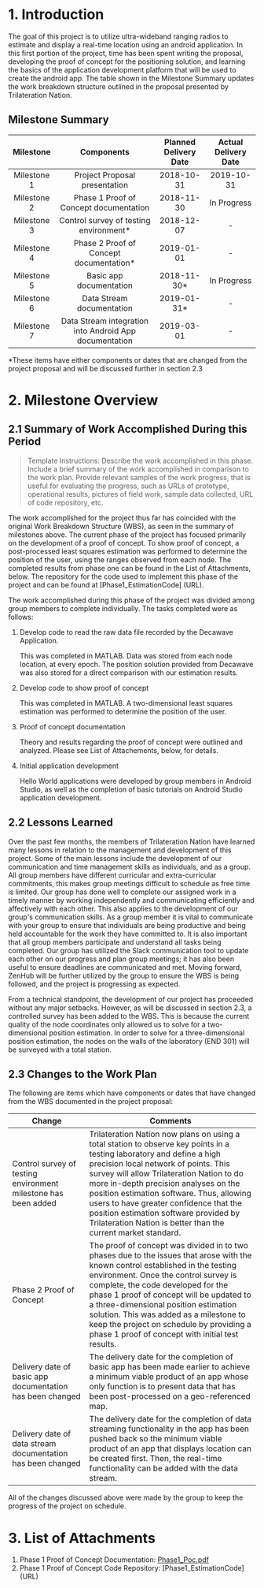 # 1. Introduction
The goal of this project is to utilize ultra-wideband ranging radios to estimate and display a real-time location using an android application. In this first portion of the project, time has been spent writing the proposal, developing the proof of concept for the positioning solution, and learning the basics of the application development platform that will be used to create the android app. The table shown in the Milestone Summary updates the work breakdown structure outlined in the proposal presented by Trilateration Nation.


## Milestone Summary

Milestone | Components | Planned Delivery Date | Actual Delivery Date
:------------------: | :-------------: | :-------------: | :-------------: 
Milestone 1 | Project Proposal presentation | 2018-10-31 | 2019-10-31
Milestone 2 | Phase 1 Proof of Concept documentation | 2018-11-30 | In Progress
Milestone 3 | Control survey of testing environment* | 2018-12-07 | -
Milestone 4 | Phase 2 Proof of Concept documentation* | 2019-01-01 | -
Milestone 5 | Basic app documentation | 2018-11-30* | In Progress  
Milestone 6 | Data Stream documentation | 2019-01-31* | -
Milestone 7 | Data Stream integration into Android App documentation| 2019-03-01 | -

*These items have either components or dates that are changed from the project proposal and will be discussed further in section 2.3

# 2. Milestone Overview
## 2.1 Summary of Work Accomplished During this Period
> Template Instructions: Describe the work accomplished in this phase. Include a brief summary of the work accomplished in comparison to the work plan. Provide relevant samples of the work progress, that is useful for evaluating the progress, such as URLs of prototype, operational results, pictures of field work, sample data collected, URL of code repository, etc.

The work accomplished for the project thus far has coincided with the original Work Breakdown Structure (WBS), as seen in the summary of milestones above. The current phase of the project has focused primarily on the development of a proof of concept. To show proof of concept, a post-processed least squares estimation was performed to determine the position of the user, using the ranges observed from each node.  The completed results from phase one can be found in the List of Attachments, below. The repository for the code used to implement this phase of the project and can be found at [Phase1_EstimationCode] (URL). 

The work accomplished during this phase of the project was divided among group members to complete individually. The tasks completed were as follows:

1. Develop code to read the raw data file recorded by the Decawave Application. 

   This was completed in MATLAB. Data was stored from each node location, at every epoch. The position solution provided from Decawave was also stored for a direct comparison with our estimation results.


2. Develop code to show proof of concept

   This was completed in MATLAB. A two-dimensional least squares estimation was performed to determine the position of the user.


3. Proof of concept documentation

   Theory and results regarding the proof of concept were outlined and analyzed. Please see List of Attachements, below, for details.


4. Initial application development

   Hello World applications were developed by group members in Android Studio, as well as the completion of basic tutorials on Android Studio application development. 



## 2.2 Lessons Learned

Over the past few months, the members of Trilateration Nation have learned many lessons in relation to the management and development of this project. Some of the main lessons include the development of our communication and time management skills as individuals, and as a group. All group members have different curricular and extra-curricular commitments, this makes group meetings difficult to schedule as free time is limited. Our group has done well to complete our assigned work in a timely manner by working independently and communicating efficiently and affectively with each other. This also applies to the development of our group's communication skills. As a group member it is vital to communicate with your group to ensure that individuals are being productive and being held accountable for the work they have committed to. It is also important that all group members participate and understand all tasks being completed. Our group has utilized the Slack communication tool to update each other on our progress and plan group meetings; it has also been useful to ensure deadlines are communicated and met. Moving forward, ZenHub will be further utilized by the group to ensure the WBS is being followed, and the project is progressing as expected. 


From a technical standpoint, the development of our project has proceeded without any major setbacks. However, as will be discussed in section 2.3, a controlled survey has been added to the WBS. This is because the current quality of the node coordinates only allowed us to solve for a two-dimensional position estimation. In order to solve for a three-dimensional position estimation, the nodes on the walls of the laboratory (END 301) will be surveyed with a total station.


## 2.3 Changes to the Work Plan

The following are items which have components or dates that have changed from the WBS documented in the project proposal:

Change | Comments
--------------- | --------------------------
Control survey of testing environment milestone has been added | Trilateration Nation now plans on using a total station to observe key points in a testing laboratory and define a high precision local network of points. This survey will allow Trilateration Nation to do more in-depth precision analyses on the position estimation software. Thus, allowing users to have greater confidence that the position estimation software provided by Trilateration Nation is better than the current market standard.
Phase 2 Proof of Concept | The proof of concept was divided in to two phases due to the issues that arose with the known control established in the testing environment. Once the control survey is complete, the code developed for the phase 1 proof of concept will be updated to a three-dimensional position estimation solution. This was added as a milestone to keep the project on schedule by providing a phase 1 proof of concept with initial test results. 
Delivery date of basic app documentation has been changed | The delivery date for the completion of basic app has been made earlier to achieve a minimum viable product of an app whose only function is to present data that has been post-processed on a geo-referenced map.
Delivery date of data stream documentation has been changed | The delivery date for the completion of data streaming functionality in the app has been pushed back so the minimum viable product of an app that displays location can be created first. Then, the real-time functionality can be added with the data stream.

All of the changes discussed above were made by the group to keep the progress of the project on schedule. 

# 3. List of Attachments

1. Phase 1 Proof of Concept Documentation: [Phase1_Poc.pdf ](https://github.com/thejfry/ENGO500_Group1/blob/master/Phase1_PoC.pdf)
2. Phase 1 Proof of Concept Code Repository: [Phase1_EstimationCode] (URL)
